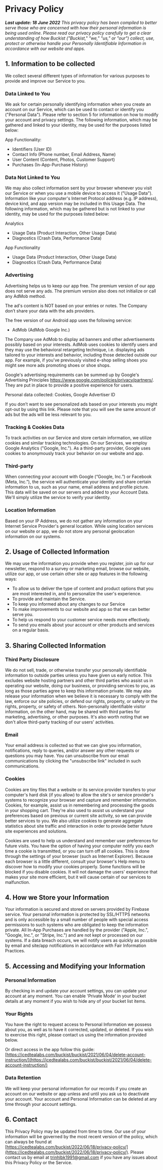 # Privacy Policy

_**Last update: 18 June 2022** This privacy policy has been compiled to better serve those who are concerned with how their personal information is being used online. Please read our privacy policy carefully to get a clear understanding of how Buckist ("Buckist," "we," "us," or "our") collect, use, protect or otherwise handle your Personally Identifiable Information in accordance with our website and apps._

## 1. Information to be collected

We collect several different types of information for various purposes to provide and improve our Service to you.

### Data Linked to You
We ask for certain personally identifying information when you create an account on our Service, which can be used to contact or identify you ("Personal Data"). Please refer to section 5 for information on how to modify your account and privacy settings. The following information, which may be gathered and linked to your identity, may be used for the purposes listed below:

App Functionality:
- Identifiers (User ID)
- Contact Info (Phone number, Email Address, Name)
- User Content (Content, Photos, Customer Support)
- Purchases (In-App-Purchase History)

### Data Not Linked to You

We may also collect information sent by your browser whenever you visit our Service or when you use a mobile device to access it ("Usage Data"). Information like your computer's Internet Protocol address (e.g. IP address), device kind, and app version may be included in this Usage Data. The following information, which may be gathered but is not linked to your identity, may be used for the purposes listed below:

Analytics
- Usage Data (Product Interaction, Other Usage Data)
- Diagnostics (Crash Data, Performance Data)

App Functionality
- Usage Data (Product Interaction, Other Usage Data)
- Diagnostics (Crash Data, Performance Data)

### Advertising
Advertising helps us to keep our app free. The premium version of our app does not serve any ads. The premium version also does not initialize or call any AdMob method.

The ad's content is NOT based on your entries or notes. The Company don’t share your data with the ads providers.

The free version of our Android app uses the following service:

- AdMob (AdMob Google Inc.)

The Company use AdMob to display ad banners and other advertisements possibly based on your interests. AdMob uses cookies to identify users and they may use the behavioral retargeting technique, i.e. displaying ads tailored to your interests and behavior, including those detected outside our app. For example, if you've previously visited e-shop selling shoes you might see more ads promoting shoes or shoe shops.

Google's advertising requirements can be summed up by Google's Advertising Principles https://www.google.com/policies/privacy/partners/. They are put in place to provide a positive experience for users. 

Personal data collected: Cookies, Google Advertiser ID

If you don’t want to see personalized ads based on your interests you might opt-out by using this link. Please note that you will see the same amount of ads but the ads will be less relevant to you.

### Tracking & Cookies Data 

To track activities on our Service and store certain information, we utilize cookies and similar tracking technologies. On our Services, we employ Google Analytics ("Google, Inc."). As a third-party provider, Google uses cookies to anonymously track your behavior on our website and app.

### Third-party

When connecting your account with Google (“Google, Inc.”) or Facebook (Meta, Inc.”), the service will authenticate your identity and share certain information to us, such as your name, email address and profile picture. This data will be saved on our servers and added to your Account Data. We'll simply utilize the service to verify your identity.

### Location Information

Based on your IP Address, we do not gather any information on your Internet Service Provider's general location. While using location services on our website or app, we do not store any personal geolocation information on our systems.

## 2. Usage of Collected Information

We may use the information you provide when you register, join up for our newsletter, respond to a survey or marketing email, browse our website, utilize our app, or use certain other site or app features in the following ways:

- To allow us to deliver the type of content and product options that you are most interested in, and to personalize the user's experience.
- To provide and maintain the Service.
- To keep you informed about any changes to our Service
- To make improvements to our website and app so that we can better serve you.
- To help us respond to your customer service needs more effectively.
- To send you emails about your account or other products and services on a regular basis.

## 3. Sharing Collected Information

### Third Party Disclosure

We do not sell, trade, or otherwise transfer your personally identifiable information to outside parties unless you have given us early notice. This excludes website hosting partners and other third parties who assist us in operating our website, doing our business, or providing services to you, as long as those parties agree to keep this information private. We may also release your information when we believe it is necessary to comply with the law, enforce our site policies, or defend our rights, property, or safety or the rights, property, or safety of others. Non-personally identifiable visitor information, on the other hand, may be shared with third parties for marketing, advertising, or other purposes. It's also worth noting that we don't allow third-party tracking of our users' activities.

### Email

 Your email address is collected so that we can give you information, notifications, reply to queries, and/or answer any other requests or questions you may have. You can unsubscribe from our email communications by clicking the "unsubscribe link" included in such communications.
 
 ### Cookies

Cookies are tiny files that a website or its service provider transfers to your computer's hard disk (if you allow) to allow the site's or service provider's systems to recognize your browser and capture and remember information. Cookies, for example, assist us in remembering and processing the goods in your shopping cart. They're also used to assist us understand your preferences based on previous or current site activity, so we can provide better services to you. We also utilize cookies to generate aggregate statistics about site traffic and interaction in order to provide better future site experiences and solutions.

Cookies are used to help us understand and remember user preferences for future visits. You have the option of having your computer notify you each time a cookie is transmitted, or you can turn off all cookies. This is done through the settings of your browser (such as Internet Explorer). Because each browser is a little different, consult your browser's Help menu to discover how to modify your cookies properly. Some functions will be blocked if you disable cookies. It will not damage the users' experience that makes your site more efficient, but it will cause certain of our services to malfunction.

## 4. How we Store your Information

Your information is secured and stored on servers provided by Firebase service. Your personal information is protected by SSL/HTTPS networks and is only accessible by a small number of people with special access permissions to such systems who are obligated to keep the information private. All In-App Purchases are handled by the provider ("Apple, Inc.", "Google, Inc.", or "Stripe, Inc.") and are not kept or processed on our systems. If a data breach occurs, we will notify users as quickly as possible by email and site/app notifications in accordance with Fair Information Practices.

## 5. Accessing and Modifying your Information

### Personal Information
By checking in and update your account settings, you can update your account at any moment. You can enable 'Private Mode' in your bucket details at any moment if you wish to hide any of your bucket list items.

### Your Rights 
You have the right to request access to Personal Information we possess about you, as well as to have it corrected, updated, or deleted. If you wish to exercise this right, please contact us using the information provided below. 

Or direct access in the app follow this guide: [https://icedtealabs.com/buckist/buckist/2021/06/04/delete-account-instruction/](https://icedtealabs.com/buckist/buckist/2021/06/04/delete-account-instruction/)

### Data Retention 
We will keep your personal information for our records if you create an account on our website or app unless and until you ask us to deactivate your account. Your account and Personal Information can be deleted at any time through your account settings.

## 6. Contact
This Privacy Policy may be updated from time to time. Our use of your information will be governed by the most recent version of the policy, which can always be found at [https://icedtealabs.com/buckist/2022/06/18/privacy-policy/](https://icedtealabs.com/buckist/2022/06/18/privacy-policy/). Please contact us by email at trinhlbk1991@gmail.com if you have any issues about this Privacy Policy or the Service.
